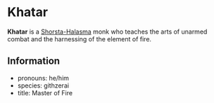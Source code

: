 # Khatar

**Khatar** is a [Shorsta-Halasma](../shorsta-halasma.md) monk who teaches the arts of unarmed combat and the harnessing of the element of fire.

## Information

- pronouns: he/him
- species: githzerai
- title: Master of Fire
